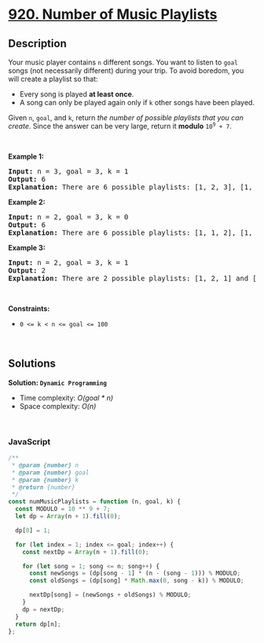# [920. Number of Music Playlists](https://leetcode.com/problems/number-of-music-playlists)

## Description

<div class="elfjS" data-track-load="description_content"><p>Your music player contains <code>n</code> different songs. You want to listen to <code>goal</code> songs (not necessarily different) during your trip. To avoid boredom, you will create a playlist so that:</p>

<ul>
	<li>Every song is played <strong>at least once</strong>.</li>
	<li>A song can only be played again only if <code>k</code> other songs have been played.</li>
</ul>

<p>Given <code>n</code>, <code>goal</code>, and <code>k</code>, return <em>the number of possible playlists that you can create</em>. Since the answer can be very large, return it <strong>modulo</strong> <code>10<sup>9</sup> + 7</code>.</p>
<p>&nbsp;</p>
<p><strong class="example">Example 1:</strong></p>

<pre><strong>Input:</strong> n = 3, goal = 3, k = 1
<strong>Output:</strong> 6
<strong>Explanation:</strong> There are 6 possible playlists: [1, 2, 3], [1, 3, 2], [2, 1, 3], [2, 3, 1], [3, 1, 2], and [3, 2, 1].
</pre>

<p><strong class="example">Example 2:</strong></p>

<pre><strong>Input:</strong> n = 2, goal = 3, k = 0
<strong>Output:</strong> 6
<strong>Explanation:</strong> There are 6 possible playlists: [1, 1, 2], [1, 2, 1], [2, 1, 1], [2, 2, 1], [2, 1, 2], and [1, 2, 2].
</pre>

<p><strong class="example">Example 3:</strong></p>

<pre><strong>Input:</strong> n = 2, goal = 3, k = 1
<strong>Output:</strong> 2
<strong>Explanation:</strong> There are 2 possible playlists: [1, 2, 1] and [2, 1, 2].
</pre>

<p>&nbsp;</p>
<p><strong>Constraints:</strong></p>

<ul>
	<li><code>0 &lt;= k &lt; n &lt;= goal &lt;= 100</code></li>
</ul>
</div>

<p>&nbsp;</p>

## Solutions

**Solution: `Dynamic Programming`**

- Time complexity: <em>O(goal \* n)</em>
- Space complexity: <em>O(n)</em>

<p>&nbsp;</p>

### **JavaScript**

```js
/**
 * @param {number} n
 * @param {number} goal
 * @param {number} k
 * @return {number}
 */
const numMusicPlaylists = function (n, goal, k) {
  const MODULO = 10 ** 9 + 7;
  let dp = Array(n + 1).fill(0);

  dp[0] = 1;

  for (let index = 1; index <= goal; index++) {
    const nextDp = Array(n + 1).fill(0);

    for (let song = 1; song <= n; song++) {
      const newSongs = (dp[song - 1] * (n - (song - 1))) % MODULO;
      const oldSongs = (dp[song] * Math.max(0, song - k)) % MODULO;

      nextDp[song] = (newSongs + oldSongs) % MODULO;
    }
    dp = nextDp;
  }
  return dp[n];
};
```
